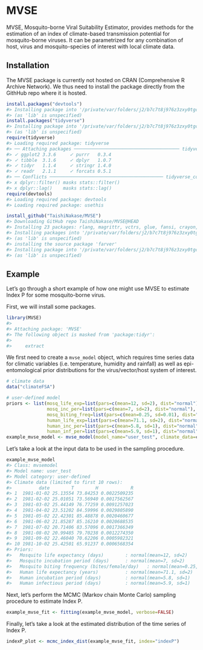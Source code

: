 
# MVSE

MVSE, Mosquito-borne Viral Suitability Estimator, provides methods for
the estimation of an index of climate-based transmission potential for
mosquito-borne viruses. It can be parametrized for any combination of
host, virus and mosquito-species of interest with local climate data.

## Installation

The MVSE package is currently not hosted on CRAN (Comprehensive R
Archive Network). We thus need to install the package directly from the
GithHub repo where it is hosted.

``` r
install.packages("devtools")
#> Installing package into '/private/var/folders/j2/b7c7t8j976z3zxy0tgc4b9jw0000gn/T/RtmpQ1dDS6/temp_libpath95323c0f72ee'
#> (as 'lib' is unspecified)
install.packages("tidyverse")
#> Installing package into '/private/var/folders/j2/b7c7t8j976z3zxy0tgc4b9jw0000gn/T/RtmpQ1dDS6/temp_libpath95323c0f72ee'
#> (as 'lib' is unspecified)
require(tidyverse)
#> Loading required package: tidyverse
#> ── Attaching packages ─────────────────────────────────────── tidyverse 1.3.1 ──
#> ✓ ggplot2 3.3.6     ✓ purrr   0.3.4
#> ✓ tibble  3.1.6     ✓ dplyr   1.0.7
#> ✓ tidyr   1.1.4     ✓ stringr 1.4.0
#> ✓ readr   2.1.1     ✓ forcats 0.5.1
#> ── Conflicts ────────────────────────────────────────── tidyverse_conflicts() ──
#> x dplyr::filter() masks stats::filter()
#> x dplyr::lag()    masks stats::lag()
require(devtools)
#> Loading required package: devtools
#> Loading required package: usethis

install_github("TaishiNakase/MVSE")
#> Downloading GitHub repo TaishiNakase/MVSE@HEAD
#> Installing 23 packages: rlang, magrittr, vctrs, glue, fansi, crayon, cli, Rcpp, plyr, colorspace, RColorBrewer, withr, farver, scales, generics, matrixStats, pillar, tibble, checkmate, tidyselect, dplyr, tidyr, bayesplot
#> Installing packages into '/private/var/folders/j2/b7c7t8j976z3zxy0tgc4b9jw0000gn/T/RtmpQ1dDS6/temp_libpath95323c0f72ee'
#> (as 'lib' is unspecified)
#> installing the source package 'farver'
#> Installing package into '/private/var/folders/j2/b7c7t8j976z3zxy0tgc4b9jw0000gn/T/RtmpQ1dDS6/temp_libpath95323c0f72ee'
#> (as 'lib' is unspecified)
```

## Example

Let’s go through a short example of how one might use MVSE to estimate
Index P for some mosquito-borne virus.

First, we will install some packages.

``` r
library(MVSE)
#> 
#> Attaching package: 'MVSE'
#> The following object is masked from 'package:tidyr':
#> 
#>     extract
```

We first need to create a `mvse_model` object, which requires time
series data for climatic variables (i.e. temperature, humidity and
rainfall) as well as epi-entomological prior distributions for the
virus/vector/host system of interest.

``` r
# climate data
data("climateFSA")

# user-defined model
priors <- list(mosq_life_exp=list(pars=c(mean=12, sd=2), dist="normal"),
               mosq_inc_per=list(pars=c(mean=7, sd=2), dist="normal"),
               mosq_biting_freq=list(pars=c(mean=0.25, sd=0.01), dist="normal"),
               human_life_exp=list(pars=c(mean=71.1, sd=2), dist="normal"),
               human_inc_per=list(pars=c(mean=5.8, sd=1), dist="normal"),
               human_inf_per=list(pars=c(mean=5.9, sd=1), dist="normal"))
example_mvse_model <- mvse_model(model_name="user_test", climate_data=climateFSA, priors=priors)
```

Let’s take a look at the input data to be used in the sampling
procedure.

``` r
example_mvse_model
#> Class: mvsemodel 
#> Model name: user_test 
#> Model category: user-defined 
#> Climate data (limited to first 10 rows): 
#>          date        T        H            R
#> 1  1981-01-02 25.13554 73.84253 0.0022509235
#> 2  1981-02-02 25.01051 73.56940 0.0017562567
#> 3  1981-03-02 25.44149 76.77259 0.0091257023
#> 4  1981-04-02 23.51202 84.59996 0.0029805890
#> 5  1981-05-02 22.42301 85.48878 0.0020460677
#> 6  1981-06-02 21.85287 85.16210 0.0020688535
#> 7  1981-07-02 20.71406 83.57096 0.0017366349
#> 8  1981-08-02 20.99485 79.70238 0.0012274350
#> 9  1981-09-02 22.46040 70.62206 0.0005982321
#> 10 1981-10-02 25.42501 65.91237 0.0006568354
#> Priors: 
#>   Mosquito life expectancy (days)        : normal(mean=12, sd=2) 
#>   Mosquito incubation period (days)      : normal(mean=7, sd=2) 
#>   Mosquito biting frequency (bites/female/day)   : normal(mean=0.25, sd=0.01) 
#>   Human life expectancy (years)          : normal(mean=71.1, sd=2) 
#>   Human incubation period (days)         : normal(mean=5.8, sd=1) 
#>   Human infectious period (days)         : normal(mean=5.9, sd=1)
```

Next, let’s perform the MCMC (Markov chain Monte Carlo) sampling
procedure to estimate Index P.

``` r
example_mvse_fit <- fitting(example_mvse_model, verbose=FALSE)
```

Finally, let’s take a look at the estimated distribution of the time
series of Index P.

``` r
indexP_plot <- mcmc_index_dist(example_mvse_fit, index="indexP")
```
